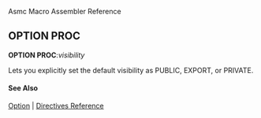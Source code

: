 Asmc Macro Assembler Reference

## OPTION PROC

**OPTION PROC**:_visibility_

Lets you explicitly set the default visibility as PUBLIC, EXPORT, or PRIVATE.

#### See Also

[Option](option.md) | [Directives Reference](readme.md)
